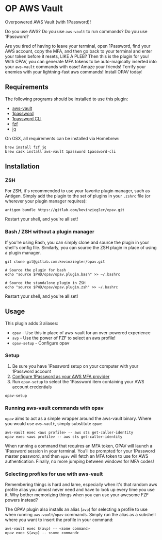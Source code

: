 # OP AWS Vault
Overpowered AWS Vault (with 1Password)!

Do you use AWS?
Do you use `aws-vault` to run commands?
Do you use 1Password?

Are you tired of having to leave your terminal, open 1Password, find your AWS account, copy the MFA, and then go back to your terminal and enter your token before it resets, LIKE A PLEB?  Then this is the plugin for you!  With OPAV, you can generate MFA tokens to be auto-magically inserted into your `aws-vault` commands with ease!  Amaze your friends!  Terrify your enemies with your lightning-fast aws commands!  Install OPAV today!

## Requirements
The following programs should be installed to use this plugin:
* [aws-vault](https://github.com/99designs/aws-vault)
* [1password](https://1password.com/)
* [1password CLI](https://1password.com/downloads/command-line/)
* [fzf](https://github.com/junegunn/fzf)
* [jq](https://stedolan.github.io/jq/)

On OSX, all requirements can be installed via Homebrew:
``` shell
brew install fzf jq
brew cask install aws-vault 1password 1password-cli
```

## Installation
### ZSH
For ZSH, it's recommended to use your favorite plugin manager, such as Antigen.  Simply add the plugin to the set of plugins in your `.zshrc` file (or wherever your plugin manager requires):
```
antigen bundle https://gitlab.com/kevinziegler/opav.git
```
Restart your shell, and you're all set!

### Bash / ZSH without a plugin manager
If you're using Bash, you can simply clone and source the plugin in your shell's config file.  Similarly, you can source the ZSH plugin in place of using a plugin manager.
``` shellsession
git clone git@gitlab.com:kevinziegler/opav.git

# Source the plugin for bash
echo "source $PWD/opav/opav.plugin.bash" >> ~/.bashrc

# Source the standalone plugin in ZSH
echo "source $PWD/opav/opav.plugin.zsh" >> ~/.bashrc
```
Restart your shell, and you're all set!

## Usage
This plugin adds 3 aliases:
* `opav` - Use this in place of aws-vault for an over-powered experience
* `avp` - Use the power of FZF to select an aws profile!
* `opav-setup` - Configure opav

### Setup
1. Be sure you have 1Password setup on your computer with your 1Password account
2. [Configure 1Password as your AWS MFA provider](https://support.1password.com/one-time-passwords/)
3. Run `opav-setup` to select the 1Password item containing your AWS account credentials
``` shellsession
opav-setup
```

### Running aws-vault commands with opav
`opav` aims to act as a simple wrapper around the aws-vault binary.  Where you would use `aws-vault`, simply substitute `opav`:

``` shellsession
aws-vault exec <aws profile> -- aws sts get-caller-identity
opav exec <aws profile> -- aws sts get-caller-identity
```

When running a command that requires an MFA token, OPAV will launch a 1Password session in your terminal.  You'll be prompted for your 1Password master password, and then `opav` will fetch an MFA token to use for AWS authentication.  Finally, no more jumping between windows for MFA codes!

### Selecting profiles for use with aws-vault
Remembering things is hard and lame, especially when it's that random aws profile alias you almost never need and have to look up every time you use it.  Why bother memorizing things when you can use your awesome FZF powers instead?

The OPAV plugin also installs an alias (`avp`) for selecting a profile to use when running `aws-vault`/`opav` commands.  Simply run the alias as a subshell where you want to insert the profile in your command:
``` shellsession
aws-vault exec $(avp) -- <some command>
opav exec $(avp) -- <some command>
```
